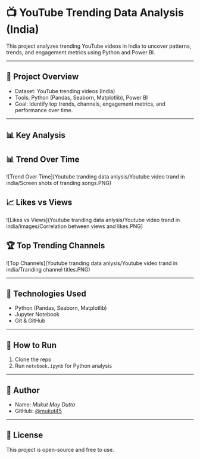 # 📺 YouTube Trending Data Analysis (India)

This project analyzes trending YouTube videos in India to uncover patterns, trends, and engagement metrics using Python and Power BI.

---

## 📂 Project Overview

- Dataset: YouTube trending videos (India)
- Tools: Python (Pandas, Seaborn, Matplotlib), Power BI
- Goal: Identify top trends, channels, engagement metrics, and performance over time.

---

## 📊 Key Analysis

## 📊 Trend Over Time

![Trend Over Time](Youtube tranding data anlysis/Youtube video trand in india/Screen shots of tranding songs.PNG)

## 📈 Likes vs Views

![Likes vs Views](Youtube tranding data anlysis/Youtube video trand in india/images/Correlation between views and likes.PNG)

## 🏆 Top Trending Channels

![Top Channels](Youtube tranding data anlysis/Youtube video trand in india/Tranding channel titles.PNG)


---

## 🔧 Technologies Used

- Python (Pandas, Seaborn, Matplotlib)
- Jupyter Notebook
- Git & GitHub

---

## 🚀 How to Run

1. Clone the repo
2. Run `notebook.ipynb` for Python analysis

---

## 👤 Author

- Name: *Mukut May Dutta*
- GitHub: [@mukut45](https://github.com/mukut45)

---

## 📄 License

This project is open-source and free to use.

